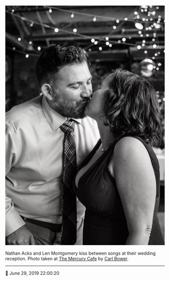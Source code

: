 ![Nathan Acks and Len Montgomery kiss](assets/3cb28091cf21d038524862b5a66a4e73.webp)

Nathan Acks and Len Montgomery kiss between songs at their wedding reception. Photo taken at [The Mercury Cafe](http://mercurycafe.com/) by [Carl Bower](http://carlbowerphotos.com/).

- - - -

<span aria-hidden="true">📅</span> June 29, 2019 22:00:20
